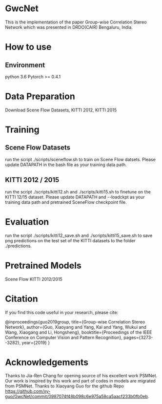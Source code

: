 # GwcNet
This is the implementation of the paper Group-wise Correlation Stereo Network which was presented in DRDO(CAIR) Bengaluru, India.
# How to use
## Environment
python 3.6
Pytorch >= 0.4.1
# Data Preparation
Download Scene Flow Datasets, KITTI 2012, KITTI 2015

# Training
## Scene Flow Datasets

run the script ./scripts/sceneflow.sh to train on Scene Flow datsets. Please update DATAPATH in the bash file as your training data path.

## KITTI 2012 / 2015

run the script ./scripts/kitti12.sh and ./scripts/kitti15.sh to finetune on the KITTI 12/15 dataset. Please update DATAPATH and --loadckpt as your training data path and pretrained SceneFlow checkpoint file.

# Evaluation
run the script ./scripts/kitti12_save.sh and ./scripts/kitti15_save.sh to save png predictions on the test set of the KITTI datasets to the folder ./predictions.

# Pretrained Models
Scene Flow KITTI 2012/2015

# Citation
If you find this code useful in your research, please cite:

@inproceedings{guo2019group,
  title={Group-wise Correlation Stereo Network},
  author={Guo, Xiaoyang and Yang, Kai and Yang, Wukui and Wang, Xiaogang and Li, Hongsheng},
  booktitle={Proceedings of the IEEE Conference on Computer Vision and Pattern Recognition},
  pages={3273--3282},
  year={2019}
}
# Acknowledgements
Thanks to Jia-Ren Chang for opening source of his excellent work PSMNet. Our work is inspired by this work and part of codes in models are migrated from PSMNet.
Thanks to Xiaoyang Guo for the github Repo https://github.com/xy-guo/GwcNet/commit/0987074f48b098c6e975a58ca5aacf233b0fb0eb.
